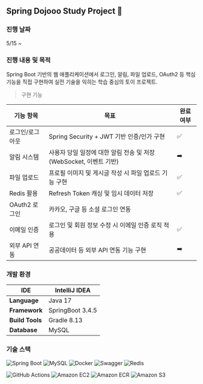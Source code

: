 ## Spring Dojooo Study Project 🐥
### 진행 날짜
5/15 ~ 
### 진행 내용 및 목적
Spring Boot 기반의 웹 애플리케이션에서 로그인, 알림, 파일 업로드, OAuth2 등 핵심 기능을 직접 구현하여 실전 기술을 익히는 학습 중심의 토이 프로젝트.
> 구현 기능

| 기능 항목         | 목표                                                                 | 완료 여부 |
|------------------|----------------------------------------------------------------------|-----------|
| 로그인/로그아웃   | Spring Security + JWT 기반 인증/인가 구현                            |✅|
| 알림 시스템       | 사용자 당일 일정에 대한 알림 전송 및 저장 (WebSocket, 이벤트 기반)     |➡️|
| 파일 업로드       | 프로필 이미지 및 게시글 작성 시 파일 업로드 기능 구현                 |✅|
| Redis 활용        | Refresh Token 캐싱 및 임시 데이터 저장                               |✅|
| OAuth2 로그인     | 카카오, 구글 등 소셜 로그인 연동                                     | |
| 이메일 인증       | 로그인 및 회원 정보 수정 시 이메일 인증 로직 적용                    | ✅ |
| 외부 API 연동     | 공공데이터 등 외부 API 연동 기능 구현                                |➡️|

### 개발 환경

| IDE             | IntelliJ IDEA    |
|-----------------|------------------|
| **Language**    | Java 17          |
| **Framework**   | SpringBoot 3.4.5 |
| **Build Tools** | Gradle 8.13    |
| **Database**    | MySQL  |

### 기술 스택
![Spring Boot](https://img.shields.io/badge/Spring%20Boot-6DB33F?style=flat-square&logo=springboot&logoColor=white) ![MySQL](https://img.shields.io/badge/MySQL-4479A1.svg?style=flat-square&logo=mysql&logoColor=white) ![Docker](https://img.shields.io/badge/Docker-2496ED?style=flat-square&logo=Docker&logoColor=white) ![Swagger](https://img.shields.io/badge/Swagger-85EA2D?style=flat-square&logo=swagger&logoColor=white) ![Redis](https://img.shields.io/badge/Redis-FF4438?style=flat-square&logo=redis&logoColor=white)

![GitHub Actions](https://img.shields.io/badge/GitHub%20Actions-2088FF?style=flat-square&logo=githubactions&logoColor=white) ![Amazon EC2](https://img.shields.io/badge/Amazon%20EC2-FF9900?style=flat-square&logo=amazon-ec2&logoColor=white) ![Amazon ECR](https://img.shields.io/badge/Amazon%20ECR-232F3E?style=flat-square&logo=amazonaws&logoColor=white) ![Amazon S3](https://img.shields.io/badge/Amazon%20S3-569A31?style=flat-square&logo=Amazon%20S3&logoColor=white)

